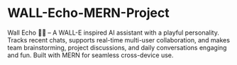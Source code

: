 # WALL-Echo-MERN-Project
Wall Echo 🤖💛 – A WALL-E inspired AI assistant with a playful personality. Tracks recent chats, supports real-time multi-user collaboration, and makes team brainstorming, project discussions, and daily conversations engaging and fun. Built with MERN for seamless cross-device use.
